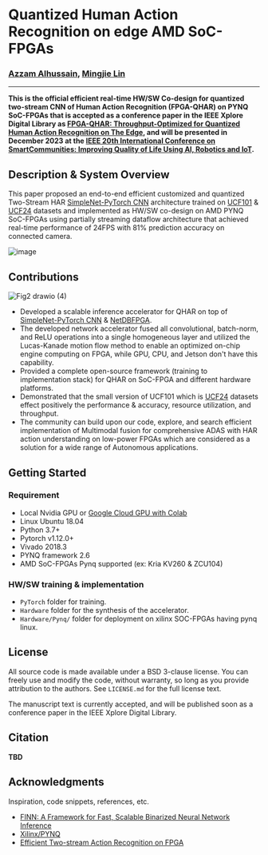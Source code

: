 # Quantized Human Action Recognition on edge AMD SoC-FPGAs

### [Azzam Alhussain](http://azzam.page/), [Mingjie Lin](https://www.ece.ucf.edu/person/mingjie-lin/)
___
**This is the official efficient real-time HW/SW Co-design for quantized two-stream CNN of Human Action Recognition (FPGA-QHAR) on PYNQ SoC-FPGAs that is accepted as a conference paper in the IEEE Xplore Digital Library as [FPGA-QHAR: Throughput-Optimized for Quantized Human Action Recognition on The Edge](https://arxiv.org/abs/2311.03390), and will be presented in December 2023 at the [IEEE 20th International Conference on SmartCommunities: Improving Quality of Life Using AI, Robotics and IoT](https://honet-ict.org/index.html).**

## Description & System Overview 

This paper proposed an end-to-end efficient customized and quantized Two-Stream HAR [SimpleNet-PyTorch CNN](https://github.com/Coderx7/SimpleNet_Pytorch) architecture trained on [UCF101](https://www.crcv.ucf.edu/data/UCF101.php) & [UCF24](https://github.com/gurkirt/realtime-action-detection/blob/master/data/ucf24.py) datasets and implemented as HW/SW co-design on AMD PYNQ SoC-FPGAs using partially streaming dataflow architecture that achieved real-time performance of 24FPS with 81% prediction accuracy on connected camera. 


![image](https://github.com/Azzam-Alhussain/FPGA-QHAR/assets/74447207/aeb8c0ca-7bd4-4fea-a0e7-a2e245b738ba)


## Contributions

![Fig2 drawio (4)](https://github.com/Azzam-Alhussain/FPGA-QHAR/assets/74447207/e2f9f7b2-975d-47c0-83ae-02c5232fb972)


- Developed a scalable inference accelerator for QHAR on top of [SimpleNet-PyTorch CNN](https://github.com/Coderx7/SimpleNet_Pytorch) & [NetDBFPGA](https://github.com/NetDBFPGA/ecv2021_demo/tree/master).
- The developed network accelerator fused all convolutional, batch-norm, and ReLU operations into a single homogeneous layer and utilized the Lucas-Kanade motion flow method to enable an optimized on-chip engine computing on FPGA, while GPU, CPU, and Jetson don't have this capability.  
- Provided a complete open-source framework (training to implementation stack) for QHAR on SoC-FPGA and different hardware platforms. 
- Demonstrated that the small version of UCF101 which is [UCF24](https://github.com/gurkirt/realtime-action-detection/blob/master/data/ucf24.py) datasets effect positively the performance & accuracy, resource utilization, and throughput.
- The community can build upon our code, explore, and search efficient implementation of Multimodal fusion for comprehensive ADAS with HAR action understanding on low-power FPGAs which are considered as a solution for a wide range of Autonomous applications.

## Getting Started

### Requirement
* Local Nvidia GPU or [Google Cloud GPU with Colab](https://colab.research.google.com/)
* Linux Ubuntu 18.04
* Python 3.7+
* Pytorch v1.12.0+
* Vivado 2018.3 
* PYNQ framework 2.6
* AMD SoC-FPGAs Pynq supported (ex: Kria KV260 & ZCU104)

### HW/SW training & implementation

- `PyTorch` folder for training.
- `Hardware` folder for the synthesis of the accelerator.
- `Hardware/Pynq/` folder for deployment on xilinx SOC-FPGAs having pynq linux.

## License

All source code is made available under a BSD 3-clause license. You can freely use and modify the code, without warranty, so long as you provide attribution
to the authors. See `LICENSE.md` for the full license text.

The manuscript text is currently accepted, and will be published soon as a conference paper in the IEEE Xplore Digital Library.

## Citation

**TBD** 

## Acknowledgments

Inspiration, code snippets, references, etc.

* [FINN: A Framework for Fast, Scalable Binarized Neural Network Inference](https://xilinx.github.io/finn/)
* [Xilinx/PYNQ](https://github.com/Xilinx/PYNQ)
* [Efficient Two-stream Action Recognition on FPGA](https://github.com/NetDBFPGA/ecv2021_demo/tree/master)

